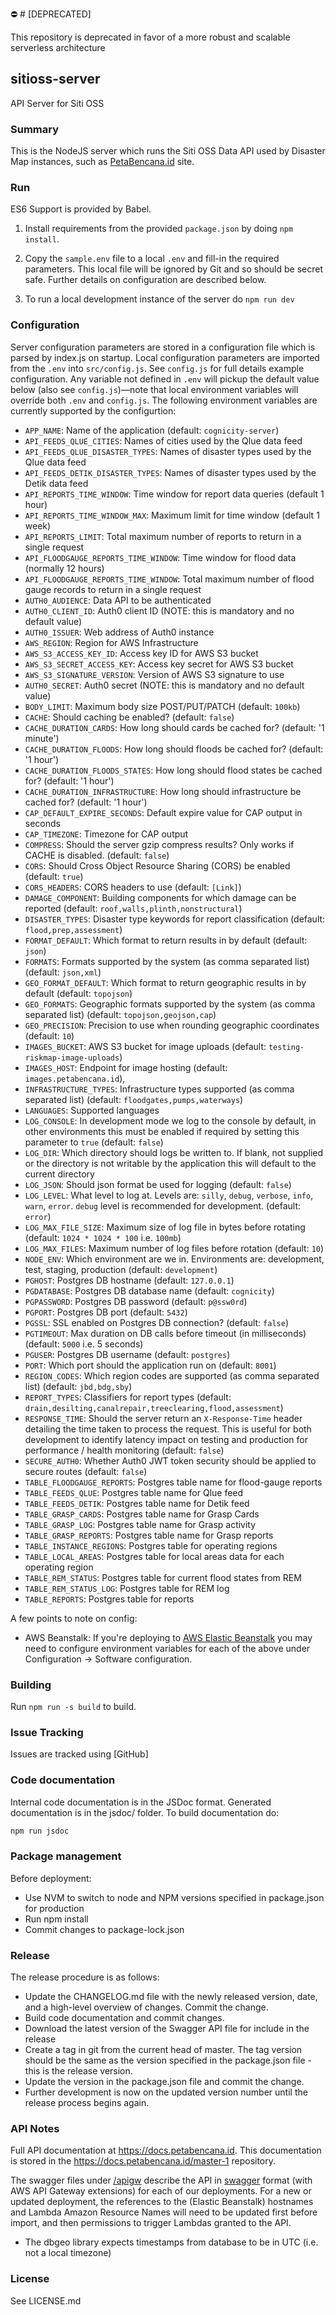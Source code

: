 :no_entry: # [DEPRECATED]

This repository is deprecated in favor of a more robust and scalable serverless architecture

## sitioss-server
API Server for Siti OSS

### Summary

This is the NodeJS server which runs the Siti OSS Data API used by Disaster Map instances, such as [PetaBencana.id](https://petabencana.id) site.  

### Run
ES6 Support is provided by Babel.

1. Install requirements from the provided `package.json` by doing `npm install`.

2. Copy the `sample.env` file to a local `.env` and fill-in the required parameters. This local file will be ignored by Git and so should be secret safe. Further details on configuration are described below.

3. To run a local development instance of the server do `npm run dev`

### Configuration
Server configuration parameters are stored in a configuration file which is parsed by index.js on startup. Local configuration parameters are imported from the `.env` into `src/config.js`.  See `config.js` for full details example configuration. Any variable not defined in `.env` will pickup the default value below (also see `config.js`)—note that local environment variables will override both `.env` and `config.js`.  The following environment variables are currently supported by the configurtion:

* `APP_NAME`: Name of the application (default: `cognicity-server`)
* `API_FEEDS_QLUE_CITIES`: Names of cities used by the Qlue data feed
* `API_FEEDS_QLUE_DISASTER_TYPES`: Names of disaster types used by the Qlue data feed
* `API_FEEDS_DETIK_DISASTER_TYPES`: Names of disaster types used by the Detik data feed
* `API_REPORTS_TIME_WINDOW`: Time window for report data queries (default 1 hour)
* `API_REPORTS_TIME_WINDOW_MAX`: Maximum limit for time window (default 1 week)
* `API_REPORTS_LIMIT`: Total maximum number of reports to return in a single request
* `API_FLOODGAUGE_REPORTS_TIME_WINDOW`: Time window for flood data (normally 12 hours)
* `API_FLOODGAUGE_REPORTS_TIME_WINDOW`: Total maximum number of flood gauge records to return in a single request
* `AUTH0_AUDIENCE`: Data API to be authenticated
* `AUTH0_CLIENT_ID`: Auth0 client ID (NOTE: this is mandatory and no default value)
* `AUTH0_ISSUER`: Web address of Auth0 instance
* `AWS_REGION`: Region for AWS Infrastructure
* `AWS_S3_ACCESS_KEY_ID`: Access key ID for AWS S3 bucket
* `AWS_S3_SECRET_ACCESS_KEY`: Access key secret for AWS S3 bucket
* `AWS_S3_SIGNATURE_VERSION`: Version of AWS S3 signature to use
* `AUTH0_SECRET`: Auth0 secret (NOTE: this is mandatory and no default value)
* `BODY_LIMIT`: Maximum body size POST/PUT/PATCH (default: `100kb`)
* `CACHE`: Should caching be enabled? (default: `false`)
* `CACHE_DURATION_CARDS`: How long should cards be cached for? (default: '1 minute')
* `CACHE_DURATION_FLOODS`: How long should floods be cached for? (default: '1 hour')
* `CACHE_DURATION_FLOODS_STATES`: How long should flood states be cached for? (default: '1 hour')
* `CACHE_DURATION_INFRASTRUCTURE`: How long should infrastructure be cached for? (default: '1 hour')
* `CAP_DEFAULT_EXPIRE_SECONDS`: Default expire value for CAP output in seconds
* `CAP_TIMEZONE`: Timezone for CAP output
* `COMPRESS`: Should the server gzip compress results? Only works if CACHE is disabled. (default: `false`)
* `CORS`: Should Cross Object Resource Sharing (CORS) be enabled (default: `true`)
* `CORS_HEADERS`: CORS headers to use (default: `[Link]`)
* `DAMAGE_COMPONENT`: Building components for which damage can be reported (default: `roof,walls,plinth,nonstructural`)
* `DISASTER_TYPES`: Disaster type keywords for report classification (default: `flood,prep,assessment`)
* `FORMAT_DEFAULT`: Which format to return results in by default (default: `json`)
* `FORMATS`: Formats supported by the system (as comma separated list) (default: `json,xml`)
* `GEO_FORMAT_DEFAULT`: Which format to return geographic results in by default (default: `topojson`)
* `GEO_FORMATS`: Geographic formats supported by the system (as comma separated list) (default: `topojson,geojson,cap`)
* `GEO_PRECISION`: Precision to use when rounding geographic coordinates (default: `10`)
* `IMAGES_BUCKET`: AWS S3 bucket for image uploads (default: `testing-riskmap-image-uploads`)
* `IMAGES_HOST`: Endpoint for image hosting (default: `images.petabencana.id`),
* `INFRASTRUCTURE_TYPES`: Infrastructure types supported (as comma separated list) (default: `floodgates,pumps,waterways`)
* `LANGUAGES`: Supported languages
* `LOG_CONSOLE`: In development mode we log to the console by default, in other environments this must be enabled if required by setting this parameter to `true` (default: `false`)
* `LOG_DIR`: Which directory should logs be written to.  If blank, not supplied or the directory is not writable by the application this will default to the current directory
* `LOG_JSON`: Should json format be used for logging (default: `false`)
* `LOG_LEVEL`: What level to log at. Levels are: `silly`, `debug`, `verbose`, `info`, `warn`, `error`. `debug` level is recommended for development.  (default: `error`)
* `LOG_MAX_FILE_SIZE`: Maximum size of log file in bytes before rotating (default: `1024 * 1024 * 100` i.e. `100mb`)
* `LOG_MAX_FILES`: Maximum number of log files before rotation (default: `10`)
* `NODE_ENV`: Which environment are we in.  Environments are: development, test, staging, production (default: `development`)
* `PGHOST`: Postgres DB hostname (default: `127.0.0.1`)
* `PGDATABASE`: Postgres DB database name (default: `cognicity`)
* `PGPASSWORD`: Postgres DB password (default: `p@ssw0rd`)
* `PGPORT`: Postgres DB port (default: `5432`)
* `PGSSL`: SSL enabled on Postgres DB connection? (default: `false`)
* `PGTIMEOUT`: Max duration on DB calls before timeout (in milliseconds) (default: `5000` i.e. 5 seconds)
* `PGUSER`: Postgres DB username (default: `postgres`)
* `PORT`: Which port should the application run on (default: `8001`)
* `REGION_CODES`: Which region codes are supported (as comma separated list) (default: `jbd,bdg,sby`)
* `REPORT_TYPES`: Classifiers for report types (default: `drain,desilting,canalrepair,treeclearing,flood,assessment`)
* `RESPONSE_TIME`: Should the server return an `X-Response-Time` header detailing the time taken to process the request.  This is useful for both development to identify latency impact on testing and production for performance / health monitoring (default: `false`)
* `SECURE_AUTH0`: Whether Auth0 JWT token security should be applied to secure routes (default: `false`)
* `TABLE_FLOODGAUGE_REPORTS`: Postgres table name for flood-gauge reports
* `TABLE_FEEDS_QLUE`: Postgres table name for Qlue feed
* `TABLE_FEEDS_DETIK`: Postgres table name for Detik feed
* `TABLE_GRASP_CARDS`: Postgres table name for Grasp Cards
* `TABLE_GRASP_LOG`: Postgres table name for Grasp activity
* `TABLE_GRASP_REPORTS`: Postgres table name for Grasp reports
* `TABLE_INSTANCE_REGIONS`: Postgres table for operating regions
* `TABLE_LOCAL_AREAS`: Postgres table for local areas data for each operating region
* `TABLE_REM_STATUS`: Postgres table for current flood states from REM
* `TABLE_REM_STATUS_LOG`: Postgres table for REM log
* `TABLE_REPORTS`: Postgres table for reports

A few points to note on config:

* AWS Beanstalk: If you're deploying to [AWS Elastic Beanstalk](http://docs.aws.amazon.com/elasticbeanstalk/latest/dg/Welcome.html) you may need to configure environment variables for each of the above under Configuration -> Software configuration.

### Building
Run `npm run -s build` to build.

### Issue Tracking
Issues are tracked using [GitHub]

### Code documentation

Internal code documentation is in the JSDoc format. Generated documentation is
in the  jsdoc/ folder. To build documentation do:
```sh
npm run jsdoc
```

### Package management
Before deployment:
* Use NVM to switch to node and NPM versions specified in package.json for production
* Run npm install
* Commit changes to package-lock.json

### Release
The release procedure is as follows:
* Update the CHANGELOG.md file with the newly released version, date, and a high-level overview of changes. Commit the change.
* Build code documentation and commit changes.
* Download the latest version of the Swagger API file for include in the release
* Create a tag in git from the current head of master. The tag version should be the same as the version specified in the package.json file - this is the release version.
* Update the version in the package.json file and commit the change.
* Further development is now on the updated version number until the release process begins again.

### API Notes
Full API documentation at https://docs.petabencana.id. This documentation is stored in the https://docs.petabencana.id/master-1 repository.

The swagger files under [/apigw](apigw/) describe the API in [swagger](https://swagger.io/) format (with AWS API Gateway extensions) for each of our deployments. For a new or updated deployment, the references to the (Elastic Beanstalk) hostnames and Lambda Amazon Resource Names will need to be updated first before import, and then permissions to trigger Lambdas granted to the API.

- The dbgeo library expects timestamps from database to be in UTC (i.e. not a local timezone)

### License
See LICENSE.md
